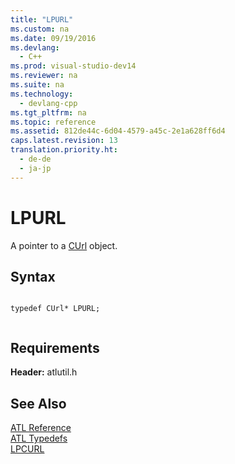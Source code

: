```yaml
---
title: "LPURL"
ms.custom: na
ms.date: 09/19/2016
ms.devlang: 
  - C++
ms.prod: visual-studio-dev14
ms.reviewer: na
ms.suite: na
ms.technology: 
  - devlang-cpp
ms.tgt_pltfrm: na
ms.topic: reference
ms.assetid: 812de44c-6d04-4579-a45c-2e1a628ff6d4
caps.latest.revision: 13
translation.priority.ht: 
  - de-de
  - ja-jp
---
```

# LPURL
A pointer to a [CUrl](../vs140/CUrl-Class.md) object.  
  
## Syntax  
  
```  
  
typedef CUrl* LPURL;  
  
```  
  
## Requirements  
 **Header:** atlutil.h  
  
## See Also  
 [ATL Reference](../vs140/ATL-COM-Desktop-Components.md)   
 [ATL Typedefs](../vs140/ATL-Typedefs.md)   
 [LPCURL](../vs140/LPCURL.md)